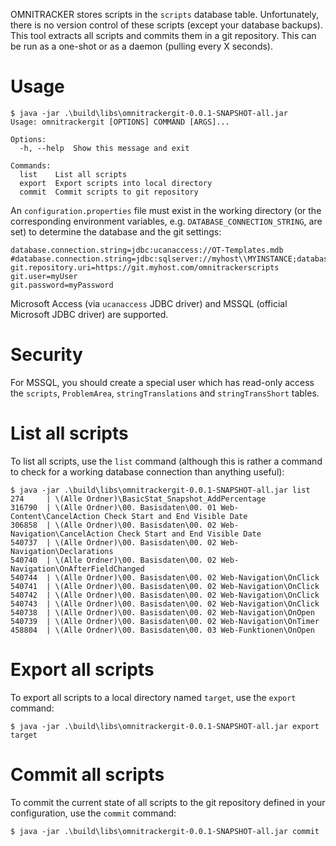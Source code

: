 OMNITRACKER stores scripts in the `scripts` database table.
Unfortunately, there is no version control of these scripts (except your
database backups). This tool extracts all scripts and commits them in a
git repository. This can be run as a one-shot or as a daemon (pulling
every X seconds).

# Usage
```
$ java -jar .\build\libs\omnitrackergit-0.0.1-SNAPSHOT-all.jar
Usage: omnitrackergit [OPTIONS] COMMAND [ARGS]...

Options:
  -h, --help  Show this message and exit

Commands:
  list    List all scripts
  export  Export scripts into local directory
  commit  Commit scripts to git repository
```

An `configuration.properties` file must exist in the working directory
(or the corresponding environment variables, e.g. `DATABASE_CONNECTION_STRING`, are set) to
determine the database and the git settings:
```
database.connection.string=jdbc:ucanaccess://OT-Templates.mdb
#database.connection.string=jdbc:sqlserver://myhost\\MYINSTANCE;databaseName=mydatabase;user=myuser;password=mypassword
git.repository.uri=https://git.myhost.com/omnitrackerscripts
git.user=myUser
git.password=myPassword
```
Microsoft Access (via `ucanaccess` JDBC driver) and MSSQL (official
Microsoft JDBC driver) are supported.

# Security
For MSSQL, you should create a special user which has read-only access the
`scripts`, `ProblemArea`, `stringTranslations` and `stringTransShort` tables.

# List all scripts
To list all scripts, use the `list` command (although this is rather a command to check for a working database connection than anything useful): 
```
$ java -jar .\build\libs\omnitrackergit-0.0.1-SNAPSHOT-all.jar list
274     | \(Alle Ordner)\BasicStat_Snapshot_AddPercentage
316790  | \(Alle Ordner)\00. Basisdaten\00. 01 Web-Content\CancelAction Check Start and End Visible Date
306858  | \(Alle Ordner)\00. Basisdaten\00. 02 Web-Navigation\CancelAction Check Start and End Visible Date
540737  | \(Alle Ordner)\00. Basisdaten\00. 02 Web-Navigation\Declarations
540740  | \(Alle Ordner)\00. Basisdaten\00. 02 Web-Navigation\OnAfterFieldChanged
540744  | \(Alle Ordner)\00. Basisdaten\00. 02 Web-Navigation\OnClick
540741  | \(Alle Ordner)\00. Basisdaten\00. 02 Web-Navigation\OnClick
540742  | \(Alle Ordner)\00. Basisdaten\00. 02 Web-Navigation\OnClick
540743  | \(Alle Ordner)\00. Basisdaten\00. 02 Web-Navigation\OnClick
540738  | \(Alle Ordner)\00. Basisdaten\00. 02 Web-Navigation\OnOpen
540739  | \(Alle Ordner)\00. Basisdaten\00. 02 Web-Navigation\OnTimer
458804  | \(Alle Ordner)\00. Basisdaten\00. 03 Web-Funktionen\OnOpen
```

# Export all scripts
To export all scripts to a local directory named `target`, use the `export` command:
```
$ java -jar .\build\libs\omnitrackergit-0.0.1-SNAPSHOT-all.jar export target
```

# Commit all scripts
To commit the current state of all scripts to the git repository defined in your configuration, use the `commit` command:
```
$ java -jar .\build\libs\omnitrackergit-0.0.1-SNAPSHOT-all.jar commit
```